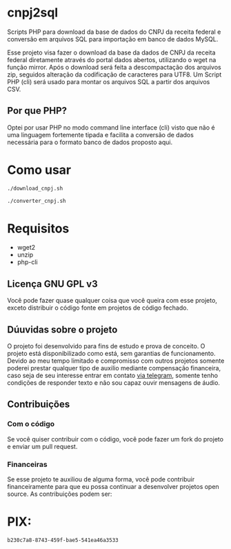 # cnpj2sql

Scripts PHP para download da base de dados do CNPJ da receita federal e conversão em arquivos SQL para importação em banco de dados MySQL.

Esse projeto visa fazer o download da base da dados de CNPJ da receita federal diretamente através do portal dados abertos, utilizando o wget na função mirror.
Após o download será feita a descompactação dos arquivos zip, seguidos alteração da codificação de caracteres para UTF8.
Um Script PHP (cli) será usado para montar os arquivos SQL a partir dos arquivos CSV.

## Por que PHP?

Optei por usar PHP no modo command line interface (cli) visto que não é uma linguagem fortemente tipada e facilita a conversão de dados necessária para o formato banco de dados proposto aqui.

# Como usar

```bash
./download_cnpj.sh
```

```bash
./converter_cnpj.sh
```

# Requisitos

- wget2
- unzip
- php-cli

## Licença GNU GPL v3

Você pode fazer quase qualquer coisa que você queira com esse projeto, exceto distribuir o código fonte em projetos de código fechado.

## Dúuvidas sobre o projeto

O projeto foi desenvolvido para fins de estudo e prova de conceito. O projeto está disponibilizado como está, sem garantias de funcionamento. Devido ao meu tempo limitado e compromisso com outros projetos somente poderei prestar qualquer tipo de auxilio mediante compensação financeira, caso seja de seu interesse entrar em contato [via telegram](https://t.me/r3n4t0), somente tenho condições de responder texto e não sou capaz ouvir mensagens de áudio.

## Contribuições

### Com o código

Se você quiser contribuir com o código, você pode fazer um fork do projeto e enviar um pull request.

### Financeiras

Se esse projeto te auxiliou de alguma forma, você pode contribuir financeiramente para que eu possa continuar a desenvolver projetos open source. As contribuições podem ser:

# PIX:
    b230c7a8-8743-459f-bae5-541ea46a3533
